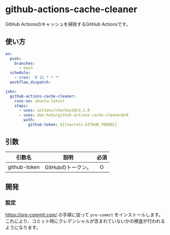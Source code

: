 # github-actions-cache-cleaner

GitHub Actionsのキャッシュを掃除するGitHub Actionsです。

## 使い方

```yaml
on:
  push:
    branches:
      - main
  schedule:
    - cron: '0 21 * * *'
  workflow_dispatch:

jobs:
  github-actions-cache-cleaner:
    runs-on: ubuntu-latest
    steps:
      - uses: actions/checkout@v3.1.0
      - uses: dev-hato/github-actions-cache-cleaner@v0
        with:
          github-token: ${{secrets.GITHUB_TOKEN}}
```

## 引数

| 引数名 | 説明 | 必須 |
|:---:|:---:|:---:|
| github-token | GitHubのトークン。 | O |

## 開発

### 設定

<https://pre-commit.com/> の手順に従って `pre-commit` をインストールします。  
これにより、コミット時にクレデンシャルが含まれていないかの検査が行われるようになります。
